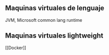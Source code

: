 ## Maquinas virtuales de lenguaje 
JVM, Microsoft common lang runtime

## Maquinas virtuales lightweight
[[Docker]]